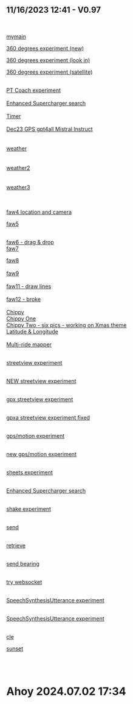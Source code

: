 <!DOCTYPE html>
<html>
<head>
<title>general launch point</title> 
<style>
/*body {*/
/*  background-image: url('images/sunset-on-river.jpg');*/
/*}*/

body {
    /*background-image: url('images/sunset-on-river.jpg');*!*/
    background-color: lightcyan;
}

a {
text-decoration: none; /* Remove underline */
color: #000; /* Default text color */
font-weight: bold; /* Make text bold */
padding: 10px 15px; /* Add padding inside the box */
border: 2px solid #000; /* Add a border */
border-radius: 5px; /* Optional: Add rounded corners */
display: inline-block; /* Make the link a block element */
transition: background-color 0.3s, color 0.3s; /* Add transition for smooth effect */
}

/* Hover and focus states */
a:hover, a:focus {
background-color: #000; /* Change background color on hover */
color: #fff; /* Change text color on hover */
}

</style>
</head>
<body>

<link rel="stylesheet" href="https://unpkg.com/leaflet@1.9.2/dist/leaflet.css"
     integrity="sha256-sA+zWATbFveLLNqWO2gtiw3HL/lh1giY/Inf1BJ0z14="
     crossorigin=""/>

<!-- Make sure you put this AFTER Leaflet's CSS -->
<script src="https://unpkg.com/leaflet@1.9.2/dist/leaflet.js"
     integrity="sha256-o9N1jGDZrf5tS+Ft4gbIK7mYMipq9lqpVJ91xHSyKhg="
     crossorigin=""></script>

<div id="map" style="width: 600px; height: 400px;"></div>

<div id="text"></div>
<h2> 11/16/2023 12:41 - V0.97 </h2>
<br/>


<a href="mymain.html">mymain</a>
<br/>


<a href="f53.html">360 degrees experiment (new)</a>
<br/>


<a href="f57.html">360 degrees experiment (look in)</a>
<br/>


<a href="f58.html">360 degrees experiment (satellite)</a>
<br/>

<br/>
<a href="faw39.html">PT Coach experiment</a>
<br/>
<br/>
<a href="f43.html">Enhanced Supercharger search</a>
<br/>
<br/>
<a href="f54.html">Timer</a>
<br/>
<br/>
<a href="f55.html">Dec23 GPS gpt4all Mistral Instruct</a>
<br/>
<br/>

<br/>
<a href="http://www.wunderground.com">weather</a><br/>
<br/>


<br/>
<a href="faw56.html">weather2</a><br/>
<br/>


<br/>
<a href="faw58.html">weather3</a><br/>
<br/>




<br/>

<a href="faw4.html">faw4 location and camera</a>
<br/>

<a href="faw5.html">faw5</a>

<br/>
<a href="faw6.html">faw6 - drag & drop </a>
<br/>
<a href="faw7.html">faw7</a>

<br/>

<a href="faw8.html">faw8</a>
<br><br>
<a href="faw9.html">faw9</a>
<br><br>
<a href="faw11.html">faw11 - draw lines</a>
<br><br>
<a href="faw12.html">faw12 - broke</a>
<br><br>
<a href="faw10.html">Chippy</a>
<br>
<a href="faw13.html">Chippy One</a>
<br>
<a href="faw14.html">Chippy Two - six pics - working on Xmas theme</a>
<br>
<a href="faw31.html">Latitude & Longitude</a>
<br><br>
<a href="faw32.html">Multi-ride mapper</a>
<br><br>

<a href="faw33.html">streetview experiment</a>
<br><br>


<a href="faw34.html">NEW streetview experiment</a>
<br><br>


<a href="faw35.html">gpx streetview experiment</a>
<br><br>

<a href="faw35a.html">gpxa streetview experiment fixed</a>
<br><br>

<a href="faw36.html">gps/motion experiment</a>
<br><br>


<a href="faw37.html">new gps/motion experiment</a>
<br><br>


<a href="faw38.html">sheets experiment</a>
<br><br>


<a href="f44.html">Enhanced Supercharger search</a>
<br><br>

<a href="f45.html">shake experiment</a>
<br><br>


<a href="f46.html">send</a>
<br><br>

<a href="f47.html">retrieve</a>
<br><br>


<a href="f48.html">send bearing</a>
<br><br>


<a href="f49.html">try websocket</a>
<br><br>



<a href="f50.html">SpeechSynthesisUtterance experiment</a>
<br><br>



<a href="f50.html">SpeechSynthesisUtterance experiment</a>
<br><br>



<a href="clemap1.png">cle</a>
<br>

<a href="images/sunset-on-river.jpg">sunset</a>

<br><br>

<h1>Ahoy  2024.07.02  17:34</h1>

<br/>
<script>

document.getElementById("text").innerHTML = "Text added by JavaScript code";
<!-- alert("one"); 41.500998037771, -81.68048052414491. -->
var map = L.map('map').setView([41.500998037771, -81.68048052414491], 13);

L.tileLayer('https://tile.openstreetmap.org/{z}/{x}/{y}.png', {
    maxZoom: 19,
    attribution: '&copy; <a href="http://www.openstreetmap.org/copyright">OpenStreetMap</a>'
}).addTo(map);

</script>
 
</body>
